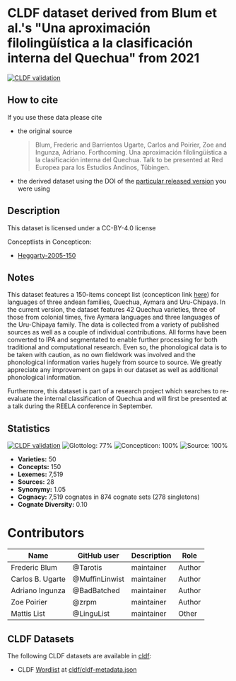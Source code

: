 # CLDF dataset derived from Blum et al.'s "Una aproximación filolingüística a la clasificación interna del Quechua" from 2021

[![CLDF validation](https://github.com/lexibank/crossandean/workflows/CLDF-validation/badge.svg)](https://github.com/lexibank/crossandean/actions?query=workflow%3ACLDF-validation)

## How to cite

If you use these data please cite
- the original source
  > Blum, Frederic and Barrientos Ugarte, Carlos and Poirier, Zoe and Ingunza, Adriano. Forthcoming. Una aproximación filolingüística a la clasificación interna del Quechua. Talk to be presented at Red Europea para los Estudios Andinos, Tübingen.
- the derived dataset using the DOI of the [particular released version](../../releases/) you were using

## Description


This dataset is licensed under a CC-BY-4.0 license


Conceptlists in Concepticon:
- [Heggarty-2005-150](https://concepticon.clld.org/contributions/Heggarty-2005-150)
## Notes

This dataset features a 150-items concept list (concepticon link [here](https://concepticon.clld.org/contributions/Heggarty-2005-150)) for languages of three andean families, Quechua, Aymara and Uru-Chipaya. In the current version, the dataset features 42 Quechua varieties, three of those from colonial times, five Aymara languages and three languages of the Uru-Chipaya family. The data is collected from a variety of published sources as well as a couple of individual contributions. All forms have been converted to IPA and segmentated to enable further processing for both traditional and computational research. Even so, the phonological data is to be taken with caution, as no own fieldwork was involved and the phonological information varies hugely from source to source. We greatly appreciate any improvement on gaps in our dataset as well as additional phonological information.

Furthermore, this dataset is part of a research project which searches to re-evaluate the internal classification of Quechua and will first be presented at a talk during the REELA conference in September.



## Statistics


[![CLDF validation](https://github.com/lexibank/crossandean/workflows/CLDF-validation/badge.svg)](https://github.com/lexibank/crossandean/actions?query=workflow%3ACLDF-validation)
![Glottolog: 77%](https://img.shields.io/badge/Glottolog-77%25-yellow.svg "Glottolog: 77%")
![Concepticon: 100%](https://img.shields.io/badge/Concepticon-100%25-brightgreen.svg "Concepticon: 100%")
![Source: 100%](https://img.shields.io/badge/Source-100%25-brightgreen.svg "Source: 100%")

- **Varieties:** 50
- **Concepts:** 150
- **Lexemes:** 7,519
- **Sources:** 28
- **Synonymy:** 1.05
- **Cognacy:** 7,519 cognates in 874 cognate sets (278 singletons)
- **Cognate Diversity:** 0.10

# Contributors

Name | GitHub user | Description | Role
--- | --- | --- | ---
Frederic Blum | @Tarotis | maintainer | Author
Carlos B. Ugarte | @MuffinLinwist | maintainer | Author
Adriano Ingunza | @BadBatched | maintainer | Author
Zoe Poirier | @zrpm | maintainer | Author
Mattis List | @LinguList | maintainer | Other




## CLDF Datasets

The following CLDF datasets are available in [cldf](cldf):

- CLDF [Wordlist](https://github.com/cldf/cldf/tree/master/modules/Wordlist) at [cldf/cldf-metadata.json](cldf/cldf-metadata.json)